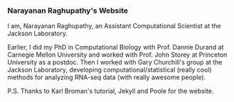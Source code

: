 ### Narayanan Raghupathy's Website

I am, Narayanan Raghupathy, an Assistant Computational Scientist at the Jackson Laboratory.

Earlier, I did my PhD in Computational Biology with Prof. Dannie Durand at Carnegie Mellon University and worked with Prof. John Storey at Princeton University as a postdoc. Then I worked with Gary Churchill's group at the Jackson Laboratory, developing computational/statistical (really cool) methods for analyzing RNA-seq data (with really awesome people).

P.S. Thanks to Karl Broman's tutorial, Jekyll and Poole for the website.


